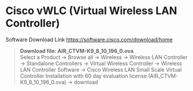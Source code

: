 # Cisco vWLC (Virtual Wireless LAN Controller)

Software Download Link
https://software.cisco.com/download/home

> **Download file: AIR_CTVM-K9_8_10_196_0.ova**  
> Select a Product -> Browse all -> Wireless -> Wireless LAN Controller -> Standalone Controllers -> Virtual Wireless Controller -> Wireless LAN Controller Software -> Cisco Wireless LAN Small Scale Virtual Controller Installation with 60 day evaluation license (AIR_CTVM-K9_8_10_196_0.ova) -> download
